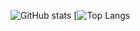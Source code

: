 ![GitHub stats](https://github-readme-stats.vercel.app/api?username=lantoy1&show_icons=true&theme=nord)
[![Top Langs](https://github-readme-stats.vercel.app/api/top-langs/?username=lantoy1&layout=compact)
